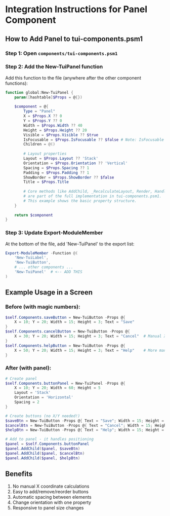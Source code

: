 # Integration Instructions for Panel Component

## How to Add Panel to tui-components.psm1

### Step 1: Open `components/tui-components.psm1`

### Step 2: Add the New-TuiPanel function
Add this function to the file (anywhere after the other component functions):

```powershell
function global:New-TuiPanel {
    param([hashtable]$Props = @{})
    
    $component = @{
        Type = "Panel"
        X = $Props.X ?? 0
        Y = $Props.Y ?? 0
        Width = $Props.Width ?? 40
        Height = $Props.Height ?? 20
        Visible = $Props.Visible ?? $true
        IsFocusable = $Props.IsFocusable ?? $false # Note: IsFocusable is part of the actual component, not just simple-panel
        Children = @()
        
        # Layout properties
        Layout = $Props.Layout ?? 'Stack'
        Orientation = $Props.Orientation ?? 'Vertical'
        Spacing = $Props.Spacing ?? 1
        Padding = $Props.Padding ?? 1
        ShowBorder = $Props.ShowBorder ?? $false
        Title = $Props.Title
        
        # Core methods like AddChild, _RecalculateLayout, Render, HandleInput
        # are part of the full implementation in tui-components.psm1.
        # This example shows the basic property structure.
    }
    
    return $component
}
```

### Step 3: Update Export-ModuleMember
At the bottom of the file, add 'New-TuiPanel' to the export list:

```powershell
Export-ModuleMember -Function @(
    'New-TuiLabel',
    'New-TuiButton',
    # ... other components ...
    'New-TuiPanel'  # <-- ADD THIS
)
```

## Example Usage in a Screen

### Before (with magic numbers):
```powershell
$self.Components.saveButton = New-TuiButton -Props @{
    X = 10; Y = 20; Width = 15; Height = 3; Text = "Save"
}
$self.Components.cancelButton = New-TuiButton -Props @{
    X = 30; Y = 20; Width = 15; Height = 3; Text = "Cancel"  # Manual X calculation
}
$self.Components.helpButton = New-TuiButton -Props @{
    X = 50; Y = 20; Width = 15; Height = 3; Text = "Help"    # More manual calculation
}
```

### After (with panel):
```powershell
# Create panel
$self.Components.buttonPanel = New-TuiPanel -Props @{
    X = 10; Y = 20; Width = 60; Height = 5
    Layout = 'Stack'
    Orientation = 'Horizontal'
    Spacing = 2
}

# Create buttons (no X/Y needed!)
$saveBtn = New-TuiButton -Props @{ Text = "Save"; Width = 15; Height = 3 }
$cancelBtn = New-TuiButton -Props @{ Text = "Cancel"; Width = 15; Height = 3 }
$helpBtn = New-TuiButton -Props @{ Text = "Help"; Width = 15; Height = 3 }

# Add to panel - it handles positioning
$panel = $self.Components.buttonPanel
$panel.AddChild($panel, $saveBtn)
$panel.AddChild($panel, $cancelBtn)
$panel.AddChild($panel, $helpBtn)
```

## Benefits
1. No manual X coordinate calculations
2. Easy to add/remove/reorder buttons
3. Automatic spacing between elements
4. Change orientation with one property
5. Responsive to panel size changes
